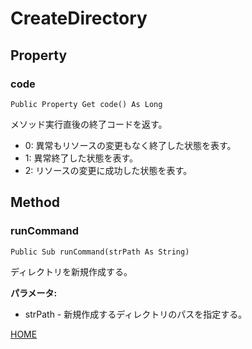 # CreateDirectory
## Property
### code

```
Public Property Get code() As Long
```

メソッド実行直後の終了コードを返す。

* 0: 異常もリソースの変更もなく終了した状態を表す。
* 1: 異常終了した状態を表す。
* 2: リソースの変更に成功した状態を表す。

## Method
### runCommand

```
Public Sub runCommand(strPath As String)
```

ディレクトリを新規作成する。

**パラメータ:**

* strPath - 新規作成するディレクトリのパスを指定する。

[HOME](index)
